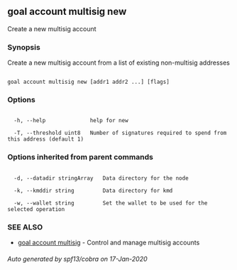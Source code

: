 ## goal account multisig new



Create a new multisig account



### Synopsis



Create a new multisig account from a list of existing non-multisig addresses



```

goal account multisig new [addr1 addr2 ...] [flags]

```



### Options



```

  -h, --help              help for new

  -T, --threshold uint8   Number of signatures required to spend from this address (default 1)

```



### Options inherited from parent commands



```

  -d, --datadir stringArray   Data directory for the node

  -k, --kmddir string         Data directory for kmd

  -w, --wallet string         Set the wallet to be used for the selected operation

```



### SEE ALSO



* [goal account multisig](../multisig/)	 - Control and manage multisig accounts


###### Auto generated by spf13/cobra on 17-Jan-2020

